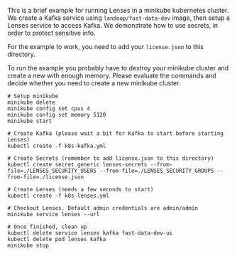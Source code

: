 This is a brief example for running Lenses in a minikube kubernetes cluster.  We
create a Kafka service using `landoop/fast-data-dev` image, then setup a Lenses
service to access Kafka. We demonstrate how to use secrets, in order to protect
sensitive info.

For the example to work, you need to add your `license.json` to this directory.

To run the example you probably have to destroy your minikube cluster and create
a new with enough memory. Please evaluate the commands and decide whether you need
to create a new minikube cluster.

    # Setup minikube
    minikube delete
    minikube config set cpus 4
    minikube config set memory 5120
    minikube start

    # Create Kafka (please wait a bit for Kafka to start before starting Lenses)
    kubectl create -f k8s-kafka.yml
    
    # Create Secrets (remember to add license.json to this directory)
    kubectl create secret generic lenses-secrets --from-file=./LENSES_SECURITY_USERS --from-file=./LENSES_SECURITY_GROUPS --from-file=./license.json
    
    # Create Lenses (needs a few seconds to start)
    kubectl create -f k8s-lenses.yml
    
    # Checkout Lenses. Default admin credentials are admin/admin
    minikube service lenses --url
    
    # Once finished, clean up
    kubectl delete service lenses kafka fast-data-dev-ui
    kubectl delete pod lenses kafka
    minikube stop
